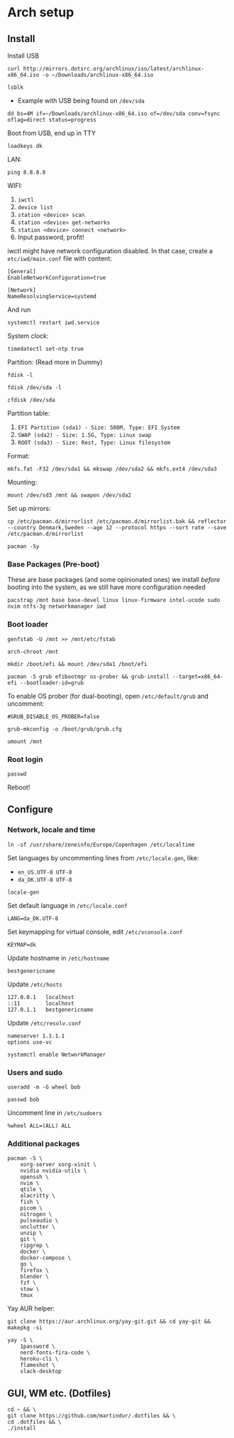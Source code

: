

# Arch setup


## Install


Install USB

```
curl http://mirrors.dotsrc.org/archlinux/iso/latest/archlinux-x86_64.iso -o ~/Downloads/archlinux-x86_64.iso
```

```
lsblk
```
* Example with USB being found on `/dev/sda`

```
dd bs=4M if=~/Downloads/archlinux-x86_64.iso of=/dev/sda conv=fsync oflag=direct status=progress
```

Boot from USB, end up in TTY

```
loadkeys dk
```

LAN:
```
ping 8.8.8.8
```
WIFI:
1. `iwctl`
2. `device list`
3. `station <device> scan`
4. `station <device> get-networks`
5. `station <device> connect <network>`
6. Input password, profit!


iwctl might have network configuration disabled. In that case, create a `etc/iwd/main.conf` file with content:

```
[General]
EnableNetworkConfiguration=true

[Network]
NameResolvingService=systemd
```

And run
```
systemctl restart iwd.service
```


System clock:
```
timedatectl set-ntp true
```

Partition: (Read more in Dummy)
```
fdisk -l
```
```
fdisk /dev/sda -l
```
```
cfdisk /dev/sda
```

Partition table:
1. `EFI Partition (sda1) - Size: 500M, Type: EFI System`
2. `SWAP (sda2) - Size: 1.5G, Type: Linux swap`
3. `ROOT (sda3) - Size: Rest, Type: Linux filesystem`

Format:
```
mkfs.fat -F32 /dev/sda1 && mkswap /dev/sda2 && mkfs.ext4 /dev/sda3
```

Mounting:
```
mount /dev/sd3 /mnt && swapon /dev/sda2
```

Set up mirrors:
```
cp /etc/pacman.d/mirrorlist /etc/pacman.d/mirrorlist.bak && reflector --country Denmark,Sweden --age 12 --protocol https --sort rate --save /etc/pacman.d/mirrorlist
```
```
pacman -Sy
```


### Base Packages (Pre-boot)

These are base packages (and some opinionated ones) we install *before* booting into the system, as we still have more configuration needed

```
pacstrap /mnt base base-devel linux linux-firmware intel-ucode sudo nvim ntfs-3g networkmanager iwd
```

### Boot loader

```
genfstab -U /mnt >> /mnt/etc/fstab
```

```
arch-chroot /mnt
```

```
mkdir /boot/efi && mount /dev/sda1 /boot/efi
```

```
pacman -S grub efibootmgr os-prober && grub-install --target=x86_64-efi --bootloader-id=grub
```

To enable OS prober (for dual-booting), open `/etc/default/grub` and uncomment:
```
#GRUB_DISABLE_OS_PROBER=false
```

```
grub-mkconfig -o /boot/grub/grub.cfg
```

```
umount /mnt
```

### Root login

```
passwd
```

Reboot!


## Configure 


### Network, locale and time

```
ln -sf /usr/share/zoneinfo/Europe/Copenhagen /etc/localtime
```

Set languages by uncommenting lines from `/etc/locale.gen`, like:
* `en_US.UTF-8 UTF-8`
* `da_DK.UTF-8 UTF-8`

```
locale-gen
```

Set default language in `/etc/locale.conf`
```
LANG=da_DK.UTF-8
```

Set keymapping for virtual console, edit `/etc/vconsole.conf`
```
KEYMAP=dk
```

Update hostname in `/etc/hostname`
```
bestgenericname
```

Update `/etc/hosts`
```
127.0.0.1   localhost
::11        localhost
127.0.1.1   bestgenericname
```

Update `/etc/resolv.conf`
```
nameserver 1.1.1.1
options use-vc
```

```
systemctl enable NetworkManager
```

### Users and sudo


```
useradd -m -G wheel bob
```

```
passwd bob
```

Uncomment line in `/etc/sudoers`
```
%wheel ALL=(ALL) ALL
```

### Additional packages

```
pacman -S \
    xorg-server xorg-xinit \
    nvidia nvidia-utils \
    openssh \
    nvim \
    qtile \
    alacritty \
    fish \
    picom \
    nitrogen \
    pulseaudio \
    unclutter \
    unzip \
    git \
    ripgrep \
    docker \
    docker-compose \
    go \
    firefox \
    blender \
    fzf \
    stow \
    tmux
```

Yay AUR helper:
```
git clone https://aur.archlinux.org/yay-git.git && cd yay-git && makepkg -si
```

```
yay -S \
    1password \
    nerd-fonts-fira-code \
    heroku-cli \
    flameshot \
    slack-desktop
```


## GUI, WM etc. (Dotfiles)

```
cd ~ && \
git clone https://github.com/martindur/.dotfiles && \
cd .dotfiles && \
./install
```
